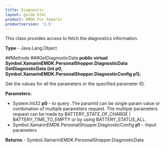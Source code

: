 ```yaml
---
title: Diagnostic
layout: guide.html 
product: EMDK For Xamarin 
productversion: '2.5' 
---
```

This class provides access to fetch the diagnostics information.

**Type** - Java.Lang.Object

##Methods
###GetDiagnosticData
**public virtual Symbol.XamarinEMDK.PersonalShopper.DiagnosticData GetDiagnosticData (int p0, Symbol.XamarinEMDK.PersonalShopper.DiagnosticConfig p1);**

Get the values for all the parameters or the specified parameter ID.

**Parameters:** 

* System.Int32 **p0** - to query .The paramId can be single param value or combination of multiple parameters request. The multiple parameters request can be made by BATTERY_STATE_OF_CHARGE | BATTERY_TIME_TO_EMPTY or by using BATTERY_STATUS_ALL.
* Symbol.XamarinEMDK.PersonalShopper.DiagnosticConfig **p1** - :Input parameters

**Returns** - Symbol.XamarinEMDK.PersonalShopper.DiagnosticData



